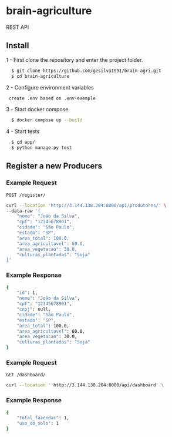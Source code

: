 # brain-agriculture
REST API

## Install
1 - First clone the repository and enter the project folder.
```bash
  $ git clone https://github.com/gesilva1991/brain-agri.git
  $ cd brain-agriculture
```
2 - Configure environment variables
```bash
 create .env based on .env-exemple
```
3 - Start docker compose
```bash
  $ docker compose up --build
```
4 - Start tests
```bash
  $ cd app/
  $ python manage.py test
```

## Register a new Producers

### Example Request

`POST /register/`
```bash
curl --location 'http://3.144.138.204:8000/api/produtores/' \
--data-raw '{
    "nome": "João da Silva",
    "cpf": "12345678901",
    "cidade": "São Paulo",
    "estado": "SP",
    "area_total": 100.0,
    "area_agricultavel": 60.0,
    "area_vegetacao": 30.0,
    "culturas_plantadas": "Soja"
}'
```
### Example Response
```bash
{
    "id": 1,
    "nome": "João da Silva",
    "cpf": "12345678901",
    "cnpj": null,
    "cidade": "São Paulo",
    "estado": "SP",
    "area_total": 100.0,
    "area_agricultavel": 60.0,
    "area_vegetacao": 30.0,
    "culturas_plantadas": "Soja"
}
```

### Example Request

`GET /dashboard/`
```bash
curl --location ''http://3.144.138.204:8000/api/dashboard' \
```
### Example Response
```bash
{
	"total_fazendas": 1,
	"uso_do_solo": 1
}
```
